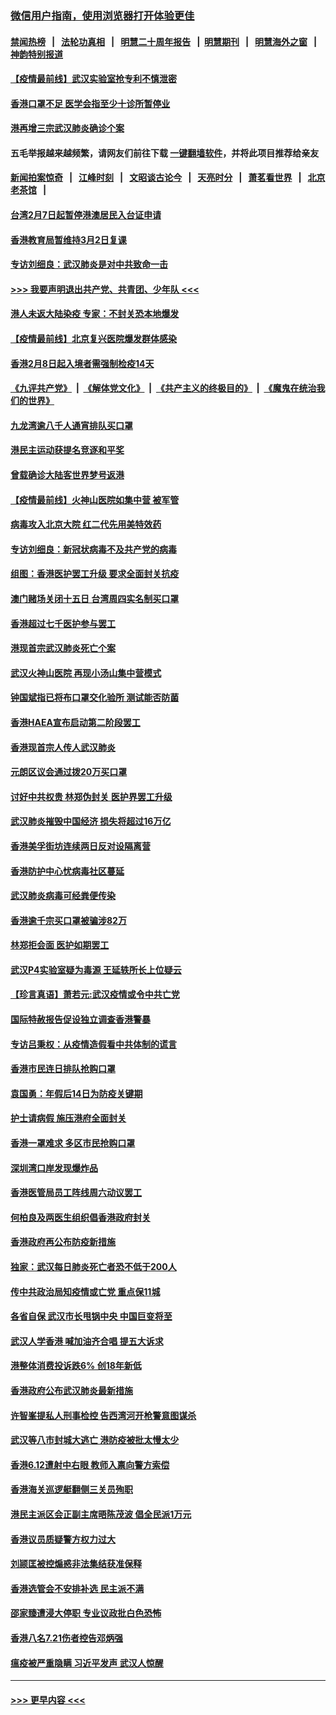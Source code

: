 ### [微信用户指南，使用浏览器打开体验更佳](https://github.com/gfw-breaker/banned-news1/blob/master/indexes/wechat-guide.md?t=0)
#### [禁闻热榜](热点新闻.md?t=0)  &nbsp;&nbsp;|&nbsp;&nbsp; [法轮功真相](https://github.com/gfw-breaker/truth/blob/master/README.md?t=0) &nbsp;&nbsp;|&nbsp;&nbsp; [明慧二十周年报告](https://github.com/gfw-breaker/mh-reports/blob/master/README.md?t=0) &nbsp;&nbsp;|&nbsp;&nbsp;[明慧期刊](https://github.com/gfw-breaker/mh-qikan) &nbsp;&nbsp;|&nbsp;&nbsp; [明慧海外之窗](https://github.com/gfw-breaker/mh-news/blob/master/README.md?t=0) &nbsp;&nbsp;|&nbsp;&nbsp; [神韵特别报道](https://github.com/gfw-breaker/mh-news/blob/master/shenyun.md?t=0)
#### [【疫情最前线】武汉实验室抢专利不慎泄密](../pages/nsc415/n11850310.md?t=02072322) 
#### [香港口罩不足 医学会指至少十诊所暂停业](../pages/nsc415/n11850301.md?t=02072322) 
#### [港再增三宗武汉肺炎确诊个案](../pages/nsc415/n11850328.md?t=02072322) 
#### 五毛举报越来越频繁，请网友们前往下载 [一键翻墙软件](https://github.com/gfw-breaker/ssr-accounts)，并将此项目推荐给亲友
#### [新闻拍案惊奇](https://github.com/gfw-breaker/banned-news1/blob/master/pages/link4.md) &nbsp;&nbsp;|&nbsp;&nbsp; [江峰时刻](https://github.com/gfw-breaker/banned-news1/blob/master/pages/link4.md) &nbsp;&nbsp;|&nbsp;&nbsp; [文昭谈古论今](https://github.com/gfw-breaker/banned-news1/blob/master/pages/link4.md) &nbsp;&nbsp;|&nbsp;&nbsp; [天亮时分](https://github.com/gfw-breaker/banned-news1/blob/master/pages/link4.md) &nbsp;&nbsp;|&nbsp;&nbsp; [萧茗看世界](https://github.com/gfw-breaker/banned-news1/blob/master/pages/link4.md) &nbsp;&nbsp;|&nbsp;&nbsp; [北京老茶馆](https://github.com/gfw-breaker/banned-news1/blob/master/pages/link4.md) &nbsp;&nbsp;|&nbsp;&nbsp; 
#### [台湾2月7日起暂停港澳居民入台证申请](../pages/nsc415/n11850304.md?t=02072322) 
#### [香港教育局暂维持3月2日复课](../pages/nsc415/n11850260.md?t=02072322) 
#### [专访刘细良：武汉肺炎是对中共致命一击](../pages/nsc415/n11849934.md?t=02072322) 
#### [>>> 我要声明退出共产党、共青团、少年队 <<<](https://github.com/begood0513/goodnews/blob/master/quit/letter.md) 
#### [港人未返大陆染疫 专家：不封关恐本地爆发](../pages/nsc415/n11848021.md?t=02072322) 
#### [【疫情最前线】北京复兴医院爆发群体感染](../pages/nsc415/n11847626.md?t=02072322) 
#### [香港2月8日起入境者需强制检疫14天](../pages/nsc415/n11847658.md?t=02072322) 
#### [《九评共产党》](https://github.com/begood0513/9ping.md/blob/master/README.md) &nbsp;|&nbsp; [《解体党文化》](../../../../jtdwh.md/blob/master/README.md)  &nbsp;|&nbsp; [《共产主义的终极目的》](../../../../gczydzjmd.md/blob/master/README.md) &nbsp;|&nbsp; [《魔鬼在统治我们的世界》](../../../../mgztzwmdsj.md/blob/master/README.md) 
#### [九龙湾逾八千人通宵排队买口罩](../pages/nsc415/n11847647.md?t=02072322) 
#### [港民主运动获提名竞逐和平奖](../pages/nsc415/n11847633.md?t=02072322) 
#### [曾载确诊大陆客世界梦号返港](../pages/nsc415/n11847608.md?t=02072322) 
#### [【疫情最前线】火神山医院如集中营 被军管](../pages/nsc415/n11847524.md?t=02072322) 
#### [病毒攻入北京大院 红二代先用美特效药](../pages/nsc415/n11847427.md?t=02072322) 
#### [专访刘细良：新冠状病毒不及共产党的病毒](../pages/nsc415/n11847164.md?t=02072322) 
#### [组图：香港医护罢工升级 要求全面封关抗疫](../pages/nsc415/n11844107.md?t=02072322) 
#### [澳门赌场关闭十五日 台湾周四实名制买口罩](../pages/nsc415/n11845083.md?t=02072322) 
#### [香港超过七千医护参与罢工](../pages/nsc415/n11845051.md?t=02072322) 
#### [港现首宗武汉肺炎死亡个案](../pages/nsc415/n11844998.md?t=02072322) 
#### [武汉火神山医院 再现小汤山集中营模式](../pages/nsc415/n11844763.md?t=02072322) 
#### [钟国斌指已将布口罩交化验所 测试能否防菌](../pages/nsc415/n11842783.md?t=02072322) 
#### [香港HAEA宣布启动第二阶段罢工](../pages/nsc415/n11842723.md?t=02072322) 
#### [香港现首宗人传人武汉肺炎](../pages/nsc415/n11842766.md?t=02072322) 
#### [元朗区议会通过拨20万买口罩](../pages/nsc415/n11842754.md?t=02072322) 
#### [讨好中共权贵 林郑伪封关 医护界罢工升级](../pages/nsc415/n11842359.md?t=02072322) 
#### [武汉肺炎摧毁中国经济 损失将超过16万亿](../pages/nsc415/n11839723.md?t=02072322) 
#### [香港美孚街坊连续两日反对设隔离营](../pages/nsc415/n11839962.md?t=02072322) 
#### [香港防护中心忧病毒社区蔓延](../pages/nsc415/n11839933.md?t=02072322) 
#### [武汉肺炎病毒可经粪便传染](../pages/nsc415/n11839939.md?t=02072322) 
#### [香港逾千宗买口罩被骗涉82万](../pages/nsc415/n11839914.md?t=02072322) 
#### [林郑拒会面 医护如期罢工](../pages/nsc415/n11839892.md?t=02072322) 
#### [武汉P4实验室疑为毒源 王延轶所长上位疑云](../pages/nsc415/n11835543.md?t=02072322) 
#### [【珍言真语】萧若元:武汉疫情或令中共亡党](../pages/nsc415/n11829394.md?t=02072322) 
#### [国际特赦报告促设独立调查香港警暴](../pages/nsc415/n11833845.md?t=02072322) 
#### [专访吕秉权：从疫情造假看中共体制的谎言](../pages/nsc415/n11833813.md?t=02072322) 
#### [香港市民连日排队抢购口罩](../pages/nsc415/n11833794.md?t=02072322) 
#### [袁国勇：年假后14日为防疫关键期](../pages/nsc415/n11831088.md?t=02072322) 
#### [护士请病假 施压港府全面封关](../pages/nsc415/n11831030.md?t=02072322) 
#### [香港一罩难求 多区市民抢购口罩](../pages/nsc415/n11831002.md?t=02072322) 
#### [深圳湾口岸发现爆炸品](../pages/nsc415/n11828802.md?t=02072322) 
#### [香港医管局员工阵线周六动议罢工](../pages/nsc415/n11828762.md?t=02072322) 
#### [何柏良及两医生组织倡香港政府封关](../pages/nsc415/n11828749.md?t=02072322) 
#### [香港政府再公布防疫新措施](../pages/nsc415/n11828716.md?t=02072322) 
#### [独家：武汉每日肺炎死亡者恐不低于200人](../pages/nsc415/n11828240.md?t=02072322) 
#### [传中共政治局知疫情或亡党 重点保11城](../pages/nsc415/n11828145.md?t=02072322) 
#### [各省自保 武汉市长甩锅中央 中国巨变将至](../pages/nsc415/n11828021.md?t=02072322) 
#### [武汉人学香港 喊加油齐合唱 提五大诉求](../pages/nsc415/n11827046.md?t=02072322) 
#### [港整体消费投诉跌6% 创18年新低](../pages/nsc415/n11817280.md?t=02072322) 
#### [香港政府公布武汉肺炎最新措施](../pages/nsc415/n11817152.md?t=02072322) 
#### [许智峯提私人刑事检控 告西湾河开枪警意图谋杀](../pages/nsc415/n11817132.md?t=02072322) 
#### [武汉等八市封城大逃亡 港防疫被批太慢太少](../pages/nsc415/n11817058.md?t=02072322) 
#### [香港6.12遭射中右眼 教师入禀向警方索偿](../pages/nsc415/n11814678.md?t=02072322) 
#### [香港海关巡逻艇翻侧三关员殉职](../pages/nsc415/n11814604.md?t=02072322) 
#### [港民主派区会正副主席晤陈茂波 倡全民派1万元](../pages/nsc415/n11814582.md?t=02072322) 
#### [香港议员质疑警方权力过大](../pages/nsc415/n11814560.md?t=02072322) 
#### [刘颕匡被控煽惑非法集结获准保释](../pages/nsc415/n11811727.md?t=02072322) 
#### [香港选管会不安排补选 民主派不满](../pages/nsc415/n11811691.md?t=02072322) 
#### [邵家臻遭浸大停职 专业议政批白色恐怖](../pages/nsc415/n11811670.md?t=02072322) 
#### [香港八名7.21伤者控告邓炳强](../pages/nsc415/n11811623.md?t=02072322) 
#### [瘟疫被严重隐瞒 习近平发声 武汉人惊醒](../pages/nsc415/n11811186.md?t=02072322) 

----
#### [ >>> 更早内容 <<< ](../indexes/nsc415-earlier.md)
